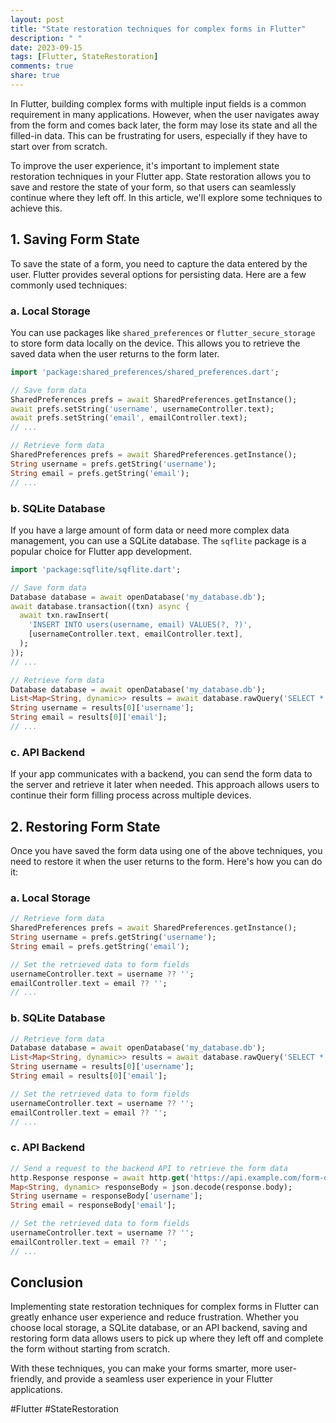 ```yaml
---
layout: post
title: "State restoration techniques for complex forms in Flutter"
description: " "
date: 2023-09-15
tags: [Flutter, StateRestoration]
comments: true
share: true
---
```


In Flutter, building complex forms with multiple input fields is a common requirement in many applications. However, when the user navigates away from the form and comes back later, the form may lose its state and all the filled-in data. This can be frustrating for users, especially if they have to start over from scratch.

To improve the user experience, it's important to implement state restoration techniques in your Flutter app. State restoration allows you to save and restore the state of your form, so that users can seamlessly continue where they left off. In this article, we'll explore some techniques to achieve this.

## 1. Saving Form State

To save the state of a form, you need to capture the data entered by the user. Flutter provides several options for persisting data. Here are a few commonly used techniques:

### a. Local Storage

You can use packages like `shared_preferences` or `flutter_secure_storage` to store form data locally on the device. This allows you to retrieve the saved data when the user returns to the form later.

```dart
import 'package:shared_preferences/shared_preferences.dart';

// Save form data
SharedPreferences prefs = await SharedPreferences.getInstance();
await prefs.setString('username', usernameController.text);
await prefs.setString('email', emailController.text);
// ...

// Retrieve form data
SharedPreferences prefs = await SharedPreferences.getInstance();
String username = prefs.getString('username');
String email = prefs.getString('email');
// ...
```

### b. SQLite Database

If you have a large amount of form data or need more complex data management, you can use a SQLite database. The `sqflite` package is a popular choice for Flutter app development.

```dart
import 'package:sqflite/sqflite.dart';

// Save form data
Database database = await openDatabase('my_database.db');
await database.transaction((txn) async {
  await txn.rawInsert(
    'INSERT INTO users(username, email) VALUES(?, ?)',
    [usernameController.text, emailController.text],
  );
});
// ...

// Retrieve form data
Database database = await openDatabase('my_database.db');
List<Map<String, dynamic>> results = await database.rawQuery('SELECT * FROM users');
String username = results[0]['username'];
String email = results[0]['email'];
// ...
```

### c. API Backend

If your app communicates with a backend, you can send the form data to the server and retrieve it later when needed. This approach allows users to continue their form filling process across multiple devices.

## 2. Restoring Form State

Once you have saved the form data using one of the above techniques, you need to restore it when the user returns to the form. Here's how you can do it:

### a. Local Storage

```dart
// Retrieve form data
SharedPreferences prefs = await SharedPreferences.getInstance();
String username = prefs.getString('username');
String email = prefs.getString('email');

// Set the retrieved data to form fields
usernameController.text = username ?? '';
emailController.text = email ?? '';
// ...
```

### b. SQLite Database

```dart
// Retrieve form data
Database database = await openDatabase('my_database.db');
List<Map<String, dynamic>> results = await database.rawQuery('SELECT * FROM users');
String username = results[0]['username'];
String email = results[0]['email'];

// Set the retrieved data to form fields
usernameController.text = username ?? '';
emailController.text = email ?? '';
// ...
```

### c. API Backend

```dart
// Send a request to the backend API to retrieve the form data
http.Response response = await http.get('https://api.example.com/form-data');
Map<String, dynamic> responseBody = json.decode(response.body);
String username = responseBody['username'];
String email = responseBody['email'];

// Set the retrieved data to form fields
usernameController.text = username ?? '';
emailController.text = email ?? '';
// ...
```

## Conclusion

Implementing state restoration techniques for complex forms in Flutter can greatly enhance user experience and reduce frustration. Whether you choose local storage, a SQLite database, or an API backend, saving and restoring form data allows users to pick up where they left off and complete the form without starting from scratch.

With these techniques, you can make your forms smarter, more user-friendly, and provide a seamless user experience in your Flutter applications.

\#Flutter #StateRestoration
